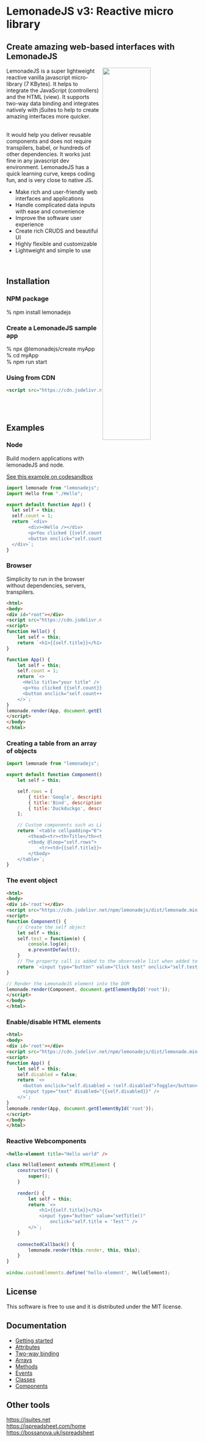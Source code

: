 <h1>LemonadeJS v3: Reactive micro library</h1>

<h2>Create amazing web-based interfaces with LemonadeJS</h2>

<img src='https://lemonadejs.net/templates/default/img/home.png' align="right" width="50%">

LemonadeJS is a super lightweight reactive vanilla javascript micro-library (7 KBytes). It helps to integrate the JavaScript (controllers) and the HTML (view). It supports two-way data binding and integrates natively with jSuites to help to create amazing interfaces more quicker.<br><br>

It would help you deliver reusable components and does not require transpilers, babel, or hundreds of other dependencies. It works just fine in any javascript dev environment. LemonadeJS has a quick learning curve, keeps coding fun, and is very close to native JS.

- Make rich and user-friendly web interfaces and applications
- Handle complicated data inputs with ease and convenience
- Improve the software user experience
- Create rich CRUDS and beautiful UI
- Highly flexible and customizable
- Lightweight and simple to use

<br>
<h2>Installation</h2>

<h3>NPM package</h3>
% npm install lemonadejs

<h3>Create a LemonadeJS sample app</h3>

% npx @lemonadejs/create myApp<br>
% cd myApp<br>
% npm run start<br>

<h3>Using from CDN</h3>

```html
<script src="https://cdn.jsdelivr.net/npm/lemonadejs/dist/lemonade.min.js"></script>
```

<br><br>

<h2>Examples</h2>

<h3>Node</h3>

Build modern applications with lemonadeJS and node.

 <a href='https://codesandbox.io/s/reactive-micro-library-ny99bk'>See this example on codesandbox</a>

```javascript
import lemonade from "lemonadejs";
import Hello from "./Hello";

export default function App() {
  let self = this;
  self.count = 1;
  return `<div>
        <div><Hello /></div>
        <p>You clicked {{self.count}} times</p>
        <button onclick="self.count++;">Click me</button>
  </div>`;
}
```

<h3>Browser</h3>

Simplicity to run in the browser without dependencies, servers, transpilers.<br>

```html
<html>
<body>
<div id="root"></div>
<script src="https://cdn.jsdelivr.net/npm/lemonadejs/dist/lemonade.min.js"></script>
<script>
function Hello() {
    let self = this;
    return `<h1>{{self.title}}</h1>`;
}

function App() {
    let self = this;
    self.count = 1;
    return `<>
      <Hello title="your title" />
      <p>You clicked {{self.count}} times</p>
      <button onclick="self.count++;">Click me</button>
    </>`;
}
lemonade.render(App, document.getElementById('root'));
</script>
</body>
</html>
```

<h3>Creating a table from an array of objects</h3>

```javascript
import lemonade from "lemonadejs";

export default function Component() {
    let self = this;

    self.rows = [
        { title:'Google', description: 'The alpha search engine...' },
        { title:'Bind', description: 'The microsoft search engine...' },
        { title:'Duckduckgo', description: 'Privacy in the first place...' },
    ];

    // Custom components such as List should always be unique inside a real tag.
    return `<table cellpadding="6">
        <thead><tr><th>Title</th><th>Description</th></th></thead>
        <tbody @loop="self.rows">
            <tr><td>{{self.title}}</td><td>{{self.description}}</td></tr>
        </tbody>
    </table>`;
}
```


<h3>The event object</h3>

```html
<html>
<body>
<div id='root'></div>
<script src="https://cdn.jsdelivr.net/npm/lemonadejs/dist/lemonade.min.js"></script>
<script>
function Component() {
    // Create the self object
    let self = this;
    self.test = function(e) {
        console.log(e);
        e.preventDefault();
    }
    // The property call is added to the observable list when added to the DOM
    return `<input type="button" value="Click test" onclick="self.test(e);"/>`;
}

// Render the LemonadeJS element into the DOM
lemonade.render(Component, document.getElementById('root'));
</script>
</body>
</html>
```

<h3>Enable/disable HTML elements</h3>

```html
<html>
<body>
<div id='root'></div>
<script src="https://cdn.jsdelivr.net/npm/lemonadejs/dist/lemonade.min.js"></script>
<script>
function App() {
    let self = this;
    self.disabled = false;
    return `<>
      <button onclick="self.disabled = !self.disabled">Toggle</button>
      <input type="text" disabled="{{self.disabled}}" />
    </>`;
}
lemonade.render(App, document.getElementById('root'));
</script>
</body>
</html>
```

<h3>Reactive Webcomponents</h3>

```html
<hello-element title="Hello world" />
```

```javascript
class HelloElement extends HTMLElement {
    constructor() {
        super();
    }
 
    render() {
        let self = this;
        return `<>
            <h1>{{self.title}}</h1>
            <input type="button" value="setTitle()"
                onclick="self.title = 'Test'" />
        </>`;
    }
 
    connectedCallback() {
        lemonade.render(this.render, this, this);
    }
}
 
window.customElements.define('hello-element', HelloElement);
```


<h2>License</h2>

This software is free to use and it is distributed under the MIT license.

<h2>Documentation</h2>

<ul>
<li><a href="https://lemonadejs.net/v3/docs/getting-started">Getting started</a></li>
<li><a href="https://lemonadejs.net/v3/docs/attributes">Attributes</a></li>
<li><a href="https://lemonadejs.net/v3/docs/two-way-binding">Two-way binding</a></li>
<li><a href="https://lemonadejs.net/v3/docs/arrays">Arrays</a></li>
<li><a href="https://lemonadejs.net/v3/docs/methods">Methods</a></li>
<li><a href="https://lemonadejs.net/v3/docs/events">Events</a></li>
<li><a href="https://lemonadejs.net/v3/docs/classes">Classes</a></li>
<li><a href="https://lemonadejs.net/v3/docs/components">Components</a></li>
</ul>

<h2>Other tools</h2>

https://jsuites.net<br>
https://jspreadsheet.com/home<br>
https://bossanova.uk/jspreadsheet<br>
